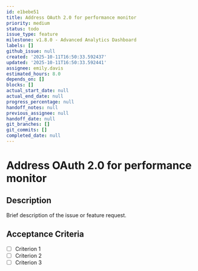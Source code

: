 ```yaml
---
id: e1bebe51
title: Address OAuth 2.0 for performance monitor
priority: medium
status: todo
issue_type: feature
milestone: v1.8.0 - Advanced Analytics Dashboard
labels: []
github_issue: null
created: '2025-10-11T16:50:33.592437'
updated: '2025-10-11T16:50:33.592441'
assignee: emily.davis
estimated_hours: 8.0
depends_on: []
blocks: []
actual_start_date: null
actual_end_date: null
progress_percentage: null
handoff_notes: null
previous_assignee: null
handoff_date: null
git_branches: []
git_commits: []
completed_date: null
---
```


# Address OAuth 2.0 for performance monitor

## Description

Brief description of the issue or feature request.

## Acceptance Criteria

- [ ] Criterion 1
- [ ] Criterion 2
- [ ] Criterion 3